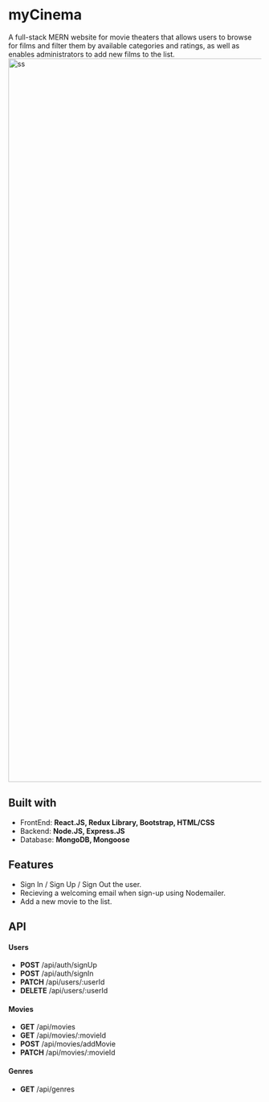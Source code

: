 # myCinema

A full-stack MERN website for movie theaters that allows users to browse for films and filter them by available categories and ratings, as well as enables administrators to add new films to the list.
<img width="1438" alt="ss" src="https://user-images.githubusercontent.com/25881325/67157291-7e05dc00-f32a-11e9-8d0e-00e6ecda5b7d.png">

<h2> Built with  </h2>
<ul>
  <li>FrontEnd: <b> React.JS, Redux Library, Bootstrap, HTML/CSS </b></li>
  <li>Backend:  <b> Node.JS, Express.JS </b> </li>
  <li>Database: <b> MongoDB, Mongoose </b> </li>
</ul>

<h2> Features </h2>
<ul>
  <li> Sign In / Sign Up / Sign Out the user. </li>
  <li> Recieving a welcoming email when sign-up using Nodemailer. </li>
  <li> Add a new movie to the list.</li>
</ul>

<h2> API </h2>

<h4> Users </h4>
<ul>
  <li> <b>POST</b> /api/auth/signUp </li>
  <li> <b>POST</b>  /api/auth/signIn  </li>

   <li> <b>PATCH</b>  /api/users/:userId  </li>
  <li> <b>DELETE</b>  /api/users/:userId </li>
</ul>

<h4> Movies </h4>
<ul>
  <li> <b>GET</b> /api/movies</li>
  <li> <b>GET</b> /api/movies/:movieId</li>
  <li> <b>POST</b> /api/movies/addMovie</li>
  <li> <b>PATCH</b> /api/movies/:movieId</li>
</ul>

<h4> Genres </h4>
<ul>
  <li> <b>GET</b> /api/genres </li>
</ul>

